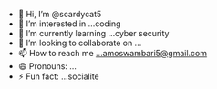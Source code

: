 - 👋 Hi, I’m @scardycat5
- 👀 I’m interested in ...coding
- 🌱 I’m currently learning ...cyber security
- 💞️ I’m looking to collaborate on ...
- 📫 How to reach me ...amoswambari5@gmail.com
- 😄 Pronouns: ...
- ⚡ Fun fact: ...socialite

<!---
scardycat5/scardycat5 is a ✨ special ✨ repository because its `README.md` (this file) appears on your GitHub profile.
You can click the Preview link to take a look at your changes.
--->
